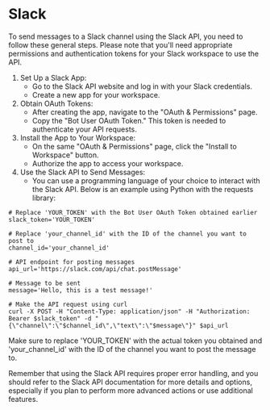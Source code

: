 # Slack

To send messages to a Slack channel using the Slack API, you need to follow these general steps. Please note that you'll
need appropriate permissions and authentication tokens for your Slack workspace to use the API.

1. Set Up a Slack App:
    * Go to the Slack API website and log in with your Slack credentials.
    * Create a new app for your workspace.
2. Obtain OAuth Tokens:
    * After creating the app, navigate to the "OAuth & Permissions" page.
    * Copy the "Bot User OAuth Token." This token is needed to authenticate your API requests.
3. Install the App to Your Workspace:
    * On the same "OAuth & Permissions" page, click the "Install to Workspace" button.
    * Authorize the app to access your workspace.
4. Use the Slack API to Send Messages:
    * You can use a programming language of your choice to interact with the Slack API. Below is an example using Python
      with the requests library:

```shell
# Replace 'YOUR_TOKEN' with the Bot User OAuth Token obtained earlier
slack_token='YOUR_TOKEN'

# Replace 'your_channel_id' with the ID of the channel you want to post to
channel_id='your_channel_id'

# API endpoint for posting messages
api_url='https://slack.com/api/chat.postMessage'

# Message to be sent
message='Hello, this is a test message!'

# Make the API request using curl
curl -X POST -H "Content-Type: application/json" -H "Authorization: Bearer $slack_token" -d "{\"channel\":\"$channel_id\",\"text\":\"$message\"}" $api_url
```

Make sure to replace 'YOUR_TOKEN' with the actual token you obtained and 'your_channel_id' with the ID of the channel
you want to post the message to.

Remember that using the Slack API requires proper error handling, and you should refer to the Slack API documentation
for more details and options, especially if you plan to perform more advanced actions or use additional features.